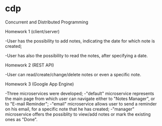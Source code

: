 # cdp
Concurrent and Distributed Programming


Homework 1 (client/server)

-User has the possibility to add notes, indicating the date for which note is created;

-User has also the possibility to read the notes, after specifying a date.

Homework 2 (REST API)

-User can read/create/change/delete notes or even a specific note.

Homework 3 (Google App Engine)

-Three microservices were developed;
-"default" microservice represents the main page from which user can navigate either to "Notes Manager", or to "E-mail Reminder";
-"email" microservice allows user to send a reminder on his email, for a specific note that he has created;
-"manager" microservice offers the possiblity to view/add notes or mark the existing ones as "Done".
